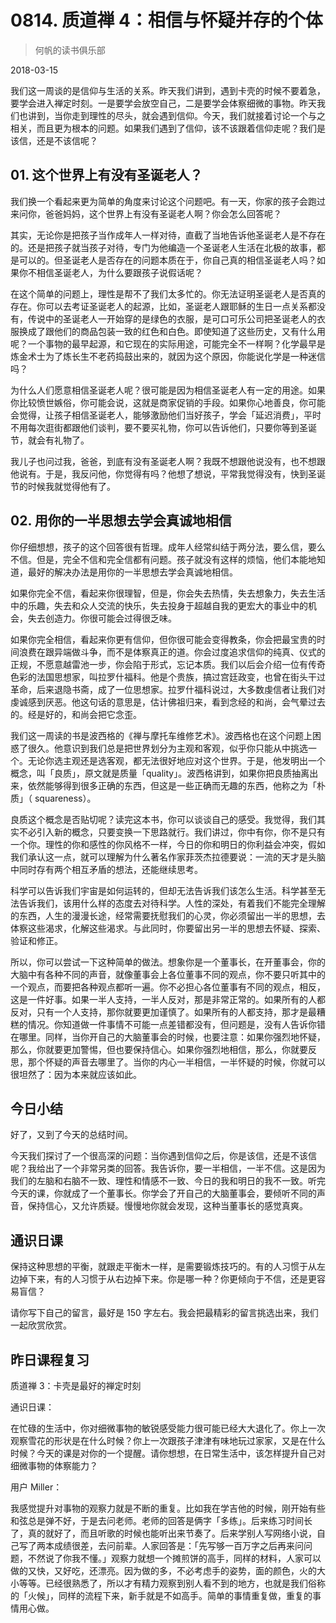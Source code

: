 # 0814. 质道禅 4：相信与怀疑并存的个体

> 何帆的读书俱乐部

2018-03-15

我们这一周谈的是信仰与生活的关系。昨天我们讲到，遇到卡壳的时候不要着急，要学会进入禅定时刻。一是要学会放空自己，二是要学会体察细微的事物。昨天我们也讲到，当你走到理性的尽头，就会遇到信仰。今天，我们就接着讨论一个与之相关，而且更为根本的问题。如果我们遇到了信仰，该不该跟着信仰走呢？我们是该信，还是不该信呢？

## 01. 这个世界上有没有圣诞老人？

我们换一个看起来更为简单的角度来讨论这个问题吧。有一天，你家的孩子会跑过来问你，爸爸妈妈，这个世界上有没有圣诞老人啊？你会怎么回答呢？

其实，无论你是把孩子当作成年人一样对待，直截了当地告诉他圣诞老人是不存在的。还是把孩子就当孩子对待，专门为他编造一个圣诞老人生活在北极的故事，都是可以的。但圣诞老人是否存在的问题本质在于，你自己真的相信圣诞老人吗？如果你不相信圣诞老人，为什么要跟孩子说假话呢？

在这个简单的问题上，理性是帮不了我们太多忙的。你无法证明圣诞老人是否真的存在。你可以去考证圣诞老人的起源，比如，圣诞老人跟耶稣的生日一点关系都没有，传说中的圣诞老人一开始穿的是绿色的衣服，是可口可乐公司把圣诞老人的衣服换成了跟他们的商品包装一致的红色和白色。即使知道了这些历史，又有什么用呢？一个事物的最早起源，和它现在的实际用途，可能完全不一样啊？化学最早是炼金术士为了炼长生不老药捣鼓出来的，就因为这个原因，你能说化学是一种迷信吗？

为什么人们愿意相信圣诞老人呢？很可能是因为相信圣诞老人有一定的用途。如果你比较愤世嫉俗，你可能会说，这就是商家促销的手段。如果你心地善良，你可能会觉得，让孩子相信圣诞老人，能够激励他们当好孩子，学会「延迟消费」，平时不用每次逛街都跟他们谈判，要不要买礼物，你可以告诉他们，只要你等到圣诞节，就会有礼物了。

我儿子也问过我，爸爸，到底有没有圣诞老人啊？我既不想跟他说没有，也不想跟他说有。于是，我反问他，你觉得有吗？他想了想说，平常我觉得没有，快到圣诞节的时候我就觉得他有了。

## 02. 用你的一半思想去学会真诚地相信

你仔细想想，孩子的这个回答很有哲理。成年人经常纠结于两分法，要么信，要么不信。但是，完全不信和完全信都有问题。孩子就没有这样的烦恼，他们本能地知道，最好的解决办法是用你的一半思想去学会真诚地相信。

如果你完全不信，看起来你很理智，但是，你会失去热情，失去想象力，失去生活中的乐趣，失去和众人交流的快乐，失去投身于超越自我的更宏大的事业中的机会，失去创造力。你很可能会过得很乏味。

如果你完全相信，看起来你更有信仰，但你很可能会变得教条，你会把最宝贵的时间浪费在跟异端做斗争，而不是体察真正的道。你会过度追求信仰的纯真、仪式的正规，不愿意越雷池一步，你会陷于形式，忘记本质。我们以后会介绍一位有传奇色彩的法国思想家，叫拉罗什福科。他是个贵族，搞过宫廷政变，也曾在街头干过革命，后来退隐书斋，成了一位思想家。拉罗什福科说过，大多数虔信者让我们对虔诚感到厌恶。他这句话的意思是，估计佛祖归来，看到念经的和尚，会气晕过去的。经是好的，和尚会把它念歪。

我们这一周读的书是波西格的《禅与摩托车维修艺术》。波西格也在这个问题上困惑了很久。他意识到我们总是把世界划分为主观和客观，似乎你只能从中挑选一个。无论你选主观还是选客观，都无法很好地应对这个世界。于是，他发明出一个概念，叫「良质」，原文就是质量「quality」。波西格讲到，如果你把良质抽离出来，依然能够得到很多正确的东西，但这是一些正确而无趣的东西，他称之为「朴质」（ squareness）。

良质这个概念是否贴切呢？读完这本书，你可以谈谈自己的感受。我觉得，我们其实不必引入新的概念，只要变换一下思路就行。我们讲过，你中有你，你不是只有一个你。理性的你和感性的你风格不一样，今日的你和明日的你利益会冲突，假如我们承认这一点，就可以理解为什么著名作家菲茨杰拉德要说：一流的天才是头脑中同时存有两个相互矛盾的想法，还能继续思考。

科学可以告诉我们宇宙是如何运转的，但却无法告诉我们该怎么生活。科学甚至无法告诉我们，该用什么样的态度去对待科学。人性的深处，有着我们不能完全理解的东西，人生的漫漫长途，经常需要抚慰我们的心灵，你必须留出一半的思想，去体察这些渴求，化解这些渴求。与此同时，你要留出另一半的思想去怀疑、探索、验证和修正。

所以，你可以尝试一下这种简单的做法。想象你是一个董事长，在开董事会，你的大脑中有各种不同的声音，就像董事会上各位董事不同的观点，你不要只听其中的一个观点，而要把各种观点都听一遍。你不必担心各位董事有不同的观点，相反，这是一件好事。如果一半人支持，一半人反对，那是非常正常的。如果所有的人都反对，只有一个人支持，那你就要更加谨慎了。如果所有的人都支持，那才是最糟糕的情况。你知道做一件事情不可能一点差错都没有，但问题是，没有人告诉你错在哪里。同样，当你开自己的大脑董事会的时候，也要注意：如果你强烈地怀疑，那么，你就要更加警惕，但也要保持信心。如果你强烈地相信，那么，你就要反思，那个怀疑的声音去哪里了。当你的内心一半相信，一半怀疑的时候，你就可以很坦然了：因为本来就应该如此。

## 今日小结

好了，又到了今天的总结时间。

今天我们探讨了一个很高深的问题：当你遇到信仰之后，你是该信，还是不该信呢？我给出了一个非常另类的回答。我告诉你，要一半相信，一半不信。这是因为我们的左脑和右脑不一致、理性和情感不一致、今日的我和明日的我不一致。听完今天的课，你就成了一个董事长。你学会了开自己的大脑董事会，要倾听不同的声音，保持信心，又允许质疑。慢慢地你就会发现，这种当董事长的感觉真爽。

## 通识日课

保持这种思想的平衡，就跟走平衡木一样，是需要锻炼技巧的。有的人习惯于从左边掉下来，有的人习惯于从右边掉下来。你是哪一种？你更倾向于不信，还是更容易盲信？

请你写下自己的留言，最好是 150 字左右。我会把最精彩的留言挑选出来，我们一起欣赏欣赏。

## 昨日课程复习

质道禅 3：卡壳是最好的禅定时刻

通识日课：

在忙碌的生活中，你对细微事物的敏锐感受能力很可能已经大大退化了。你上一次观察雪花的形状是在什么时候？你上一次跟孩子津津有味地玩过家家，又是在什么时候？今天的课是对你的一个提醒。请你想想，在日常生活中，该怎样提升自己对细微事物的体察能力？

用户 Miller：

我感觉提升对事物的观察力就是不断的重复。比如我在学吉他的时候，刚开始有些和弦总是弹不好，于是去问老师。老师的回答是俩字「多练」。后来练习时间长了，真的就好了，而且听歌的时候也能听出来节奏了。后来学别人写网络小说，自己写了两本成绩很差，去问前辈。人家回答是：「先写够一百万字之后再来问问题，不然说了你我不懂。」观察力就想一个摊煎饼的高手，同样的材料，人家可以做的又快，又好吃，还漂亮。因为做的多，不必考虑手的姿势，面的颜色，火的大小等等。已经很熟悉了，所以才有精力观察到别人看不到的地方，也就是我们俗称的「火候」，同样的流程下来，新手就是不如高手。简单的事情重复做，重复的事情用心做。


